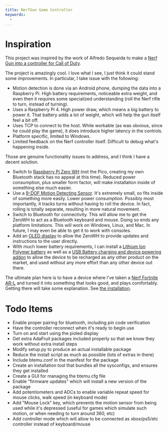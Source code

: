 ```yaml
---
title: NerfGun Game Controller
keywords:
  -
...
```


# Inspiration

This project was inspired by the work of Alfredo Sequeida to make a [Nerf Gun into a
controller for Call of Duty](https://github.com/AlfredoSequeida/Nerf-Gun-Call-of-Duty-Warzone-Controller).

The project is amazingly cool. I love what I see, I just think it could stand some
improvements. In particular, I take issue with the following:

* Motion detection is done via an Android phone, dumping the data into a Raspberry Pi.
  High battery requirements, noticeable extra weight, and even then it requires some
  specialized understanding (roll the Nerf rifle to turn, instead of turning).
* Uses a Raspberry Pi 4. High power draw, which means a big battery to power it. That
  battery adds a lot of weight, which will help the gun itself feel a bit off.
* Uses TCP to connect to the host. While workable (as was obvious, since he could play
  the game), it does introduce higher latency in the controls.
* Platform specific, limited to Windows.
* Limited feedback on the Nerf controller itself. Difficult to debug what's happening
  inside.

Those are genuine functionality issues to address, and I think I have a decent solution.

* Switch to [Raspberry Pi Zero WH](https://www.adafruit.com/product/3708) (not the Pico,
  creating my own Bluetooth stack has no appeal at this time). Reduced power consumption,
  plus smaller form factor, will make installation inside of something else much easier.
* Use a [9-DOF Motion Detecting Sensor](https://www.adafruit.com/product/2472). It's
  extremely small, so fits inside of something more easily. Lower power consumption.
  Possibly most importantly, it tracks turns without having to roll the device. In fact,
  rolling is totally separate, resulting in more natural movement.
* Switch to Bluetooth for connectivity. This will allow me to get the ZeroWH to act
  as a Bluetooth keyboard and mouse. Doing so ends any platform limitations. This
  will work on Windows, Linux, and Mac. In future, I may even be able to get it to
  work with consoles.
* Add an [OLED display](https://www.adafruit.com/product/3527) to allow the ZeroWH to
  provide updates and instructions to the user directly.
* With much lower battery requirements, I can install a [Lithium Ion Polymer battery](https://www.adafruit.com/product/328)
  as well as a [USB Battery charging and device powering addon](https://www.adafruit.com/product/2465)
  to allow the device to be recharged as any other product on the market, and used
  without any more effort than any other device out there.
  
The ultimate plan here is to have a device where I've taken a [Nerf Fortnite AR-L](https://nerf.hasbro.com/en-us/product/fortnite-ar-l-nerf-elite-dart-blaster:BD9E4C78-1160-4FD6-9498-A39AC0632525)
and turned it into something that looks good, and plays comfortably. Getting there will
take some explanation. See [the installation](docs/install.md).

# Todo Items

* Enable proper pairing for bluetooth, including pin code verification
* Have the controller reconnect when it's ready to begin use
* Turn on and start using the pioled display
* Get extra AdaFruit packages included properly so that we know they work without extra install steps
* Modify setup.py to produce an actual installable package
* Reduce the install script as much as possible (lots of extras in there)
* Include btemu.conf in the manifest for the package
* Create an installation tool that bundles all the sysconfigs, and ensures they get installed
* Create a GUI for managing the btemu.cfg file
* Enable "firmware updates" which will install a new version of the package
* Add potentiometers and ADCs to enable variable repeat speed for mouse clicks, walk speed
  (in keyboard mode)
* Add "Mouse Lock" key, which prevents the motion sensor from being used while it's depressed
  (useful for games which simulate such motion, or when needing to turn around 360, etc)
* Add controller mode which will allow to be connected as xbox/ps5/etc controller instead of
  keyboard/mouse